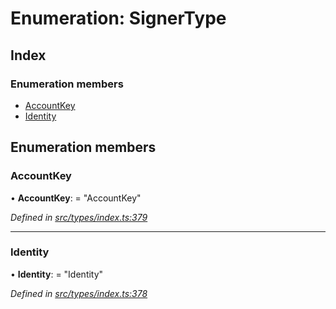 # Enumeration: SignerType

## Index

### Enumeration members

* [AccountKey](types.signertype.md#accountkey)
* [Identity](types.signertype.md#identity)

## Enumeration members

###  AccountKey

• **AccountKey**: = "AccountKey"

*Defined in [src/types/index.ts:379](https://github.com/PolymathNetwork/polymesh-sdk/blob/d7c2770/src/types/index.ts#L379)*

___

###  Identity

• **Identity**: = "Identity"

*Defined in [src/types/index.ts:378](https://github.com/PolymathNetwork/polymesh-sdk/blob/d7c2770/src/types/index.ts#L378)*
